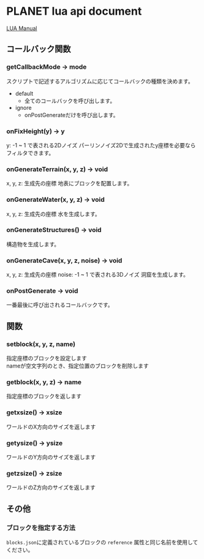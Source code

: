 # PLANET lua api document

[LUA Manual](https://www.lua.org/manual/5.3/)

## コールバック関数

### getCallbackMode -> mode
スクリプトで記述するアルゴリズムに応じてコールバックの種類を決めます。  
* default
    * 全てのコールバックを呼び出します。
* ignore
    * onPostGenerateだけを呼び出します。

### onFixHeight(y) -> y
y: -1 ~ 1 で表される2Dノイズ
パーリンノイズ2Dで生成されたy座標を必要ならフィルタできます。

### onGenerateTerrain(x, y, z) -> void
x, y, z: 生成先の座標
地表にブロックを配置します。

### onGenerateWater(x, y, z) -> void
x, y, z: 生成先の座標
水を生成します。

### onGenerateStructures() -> void
構造物を生成します。

### onGenerateCave(x, y, z, noise) -> void
x, y, z: 生成先の座標
noise: -1 ~ 1 で表される3Dノイズ
洞窟を生成します。

### onPostGenerate -> void
一番最後に呼び出されるコールバックです。

## 関数

### setblock(x, y, z, name)
指定座標のブロックを設定します  
nameが空文字列のとき、指定位置のブロックを削除します

### getblock(x, y, z) -> name
指定座標のブロックを返します

### getxsize() -> xsize
ワールドのX方向のサイズを返します

### getysize() -> ysize
ワールドのY方向のサイズを返します

### getzsize() -> zsize
ワールドのZ方向のサイズを返します

## その他

### ブロックを指定する方法
`blocks.json`に定義されているブロックの `reference` 属性と同じ名前を使用してください。